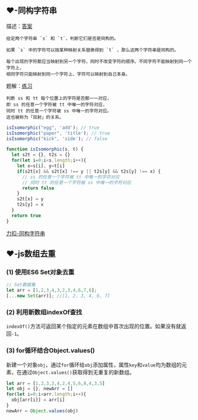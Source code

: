 ## ♥-同构字符串

描述：[答案](https://leetcode-cn.com/problems/isomorphic-strings/solution/tong-gou-zi-fu-chuan-by-leetcode-solutio-s6fd/)
```
给定两个字符串 `s` 和 `t`，判断它们是否是同构的。

如果 `s` 中的字符可以按某种映射关系替换得到 `t` ，那么这两个字符串是同构的。

每个出现的字符都应当映射到另一个字符，同时不改变字符的顺序。不同字符不能映射到同一个字符上，
相同字符只能映射到同一个字符上，字符可以映射到自己本身。
```

题解：[练习](https://leetcode-cn.com/problems/isomorphic-strings/)
```
判断 ss 和 tt 每个位置上的字符是否都一一对应，
即 ss 的任意一个字符被 tt 中唯一的字符对应，
同时 tt 的任意一个字符被 ss 中唯一的字符对应。
这也被称为「双射」的关系。
```

```js
isIsomorphic("egg", 'add'); // true
isIsomorphic("paper", 'title'); // true
isIsomorphic("kick", 'side'); // false

function isIsomorphic(s, t) {
  let s2t = {}, t2s = {}
  for(let i=0;i<s.length;i++){
    let x=s[i], y=t[i]
    if(s2t[x] && s2t[x] !== y || t2s[y] && t2s[y] !== x) {
      // ss 的任意一个字符被 tt 中唯一的字符对应
      // 同时 tt 的任意一个字符被 ss 中唯一的字符对应
      return false
    }
    s2t[x] = y
    t2s[y] = x
  }
  return true
}
```

[力扣-同构字符串](https://leetcode-cn.com/problems/isomorphic-strings/)

## ♥-js数组去重

### (1) 使用ES6 Set对象去重
```js
// Set数据集
let arr = [1,2,3,4,3,2,3,4,6,7,6]; 
[...new Set(arr)]; //[1, 2, 3, 4, 6, 7] 
```

### (2) 利用新数组indexOf查找 
`indexOf()`方法可返回某个指定的元素在数组中首次出现的位置。如果没有就返回`-1`。
### (3) for循环结合Object.values()
新建一个对象`obj`，通过`for`循环给`obj`添加属性，属性`key`和`value`均为数组的元素，在通过`Object.values()`获取得到无重复的新数组。
```js
let arr = [1,2,3,3,4,2,4,5,6,8,4,3,5]
let obj = {}, newArr = []
for(let i=0;i<arr.length;i++){
  obj[arr[i]] = arr[i]
}
newArr = Object.values(obj)
```
